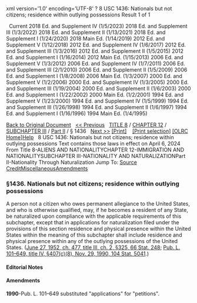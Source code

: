 xml version='1.0' encoding='UTF-8' ?
8 USC 1436: Nationals but not citizens; residence within outlying possessions
 Result 1 of 1
 
  
  Current
2018 Ed. and Supplement IV (1/5/2023)
2018 Ed. and Supplement III (1/3/2022)
2018 Ed. and Supplement II (1/13/2021)
2018 Ed. and Supplement I (1/24/2020)
2018 Main Ed. (1/14/2019)
2012 Ed. and Supplement V (1/12/2018)
2012 Ed. and Supplement IV (1/6/2017)
2012 Ed. and Supplement III (1/3/2016)
2012 Ed. and Supplement II (1/5/2015)
2012 Ed. and Supplement I (1/16/2014)
2012 Main Ed. (1/15/2013)
2006 Ed. and Supplement V (1/3/2012)
2006 Ed. and Supplement IV (1/7/2011)
2006 Ed. and Supplement III (2/1/2010)
2006 Ed. and Supplement II (1/5/2009)
2006 Ed. and Supplement I (1/8/2008)
2006 Main Ed. (1/3/2007)
2000 Ed. and Supplement V (1/2/2006)
2000 Ed. and Supplement IV (1/3/2005)
2000 Ed. and Supplement III (1/19/2004)
2000 Ed. and Supplement II (1/6/2003)
2000 Ed. and Supplement I (1/22/2002)
2000 Main Ed. (1/2/2001)
1994 Ed. and Supplement V (1/23/2000)
1994 Ed. and Supplement IV (1/5/1999)
1994 Ed. and Supplement III (1/26/1998)
1994 Ed. and Supplement II (1/6/1997)
1994 Ed. and Supplement I (1/16/1996)
1994 Main Ed. (1/4/1995)
  
 
  
[Back to Original Document](/view.xhtml;jsessionid=B84BD44CF4F75AB928722B56B9ED92D3)
 
[<< Previous](#)
  
 [TITLE 8](/view.xhtml;jsessionid=B84BD44CF4F75AB928722B56B9ED92D3?req=granuleid%3AUSC-prelim-title8&saved=%7CZ3JhbnVsZWlkOlVTQy1wcmVsaW0tdGl0bGU4LXNlY3Rpb24xNDM2%7C%7C%7C0%7Cfalse%7Cprelim&edition=prelim) / [CHAPTER 12](/view.xhtml;jsessionid=B84BD44CF4F75AB928722B56B9ED92D3?req=granuleid%3AUSC-prelim-title8-chapter12&saved=%7CZ3JhbnVsZWlkOlVTQy1wcmVsaW0tdGl0bGU4LXNlY3Rpb24xNDM2%7C%7C%7C0%7Cfalse%7Cprelim&edition=prelim) / [SUBCHAPTER III](/view.xhtml;jsessionid=B84BD44CF4F75AB928722B56B9ED92D3?req=granuleid%3AUSC-prelim-title8-chapter12-subchapter3&saved=%7CZ3JhbnVsZWlkOlVTQy1wcmVsaW0tdGl0bGU4LXNlY3Rpb24xNDM2%7C%7C%7C0%7Cfalse%7Cprelim&edition=prelim) / [Part II](/view.xhtml;jsessionid=B84BD44CF4F75AB928722B56B9ED92D3?req=granuleid%3AUSC-prelim-title8-chapter12-subchapter3-part2&saved=%7CZ3JhbnVsZWlkOlVTQy1wcmVsaW0tdGl0bGU4LXNlY3Rpb24xNDM2%7C%7C%7C0%7Cfalse%7Cprelim&edition=prelim) / § 1436
  
 [Next >>](#)
[[Print]](#)
   
 [[Print selection]](#)
[[OLRC Home]](/browse.xhtml;jsessionid=B84BD44CF4F75AB928722B56B9ED92D3)[Help](/navHelp.xhtml;jsessionid=B84BD44CF4F75AB928722B56B9ED92D3)
 
8 USC 1436: Nationals but not citizens; residence within outlying possessions
Text contains those laws in effect on April 6, 2024
From Title 8-ALIENS AND NATIONALITYCHAPTER 12-IMMIGRATION AND NATIONALITYSUBCHAPTER III-NATIONALITY AND NATURALIZATIONPart II-Nationality Through Naturalization
Jump To: [Source Credit](#sourcecredit)[Miscellaneous](#miscellaneous-note)[Amendments](#amendment-note)
### §1436. Nationals but not citizens; residence within outlying possessions
A person not a citizen who owes permanent allegiance to the United States, and who is otherwise qualified, may, if he becomes a resident of any State, be naturalized upon compliance with the applicable requirements of this subchapter, except that in applications for naturalization filed under the provisions of this section residence and physical presence within the United States within the meaning of this subchapter shall include residence and physical presence within any of the outlying possessions of the United States.
([June 27, 1952, ch. 477, title III, ch. 2, §325, 66 Stat. 248](/statviewer.htm?volume=66&page=248); [Pub. L. 101–649, title IV, §407(c)(8), Nov. 29, 1990, 104 Stat. 5041](/statviewer.htm?volume=104&page=5041).)
  
#### **Editorial Notes**
#### Amendments
**1990**-Pub. L. 101–649 substituted "applications" for "petitions".
